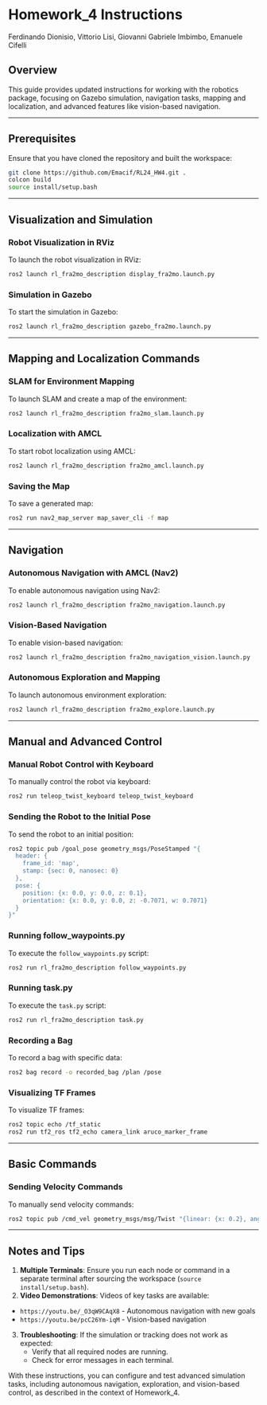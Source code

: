 # Homework_4 Instructions

Ferdinando Dionisio, Vittorio Lisi, Giovanni Gabriele Imbimbo, Emanuele Cifelli

## Overview

This guide provides updated instructions for working with the robotics package, focusing on Gazebo simulation, navigation tasks, mapping and localization, and advanced features like vision-based navigation.

---

## Prerequisites

Ensure that you have cloned the repository and built the workspace:

```bash
git clone https://github.com/Emacif/RL24_HW4.git .
colcon build
source install/setup.bash
```

---

## Visualization and Simulation

### Robot Visualization in RViz

To launch the robot visualization in RViz:

```bash
ros2 launch rl_fra2mo_description display_fra2mo.launch.py
```

### Simulation in Gazebo

To start the simulation in Gazebo:

```bash
ros2 launch rl_fra2mo_description gazebo_fra2mo.launch.py
```

---

## Mapping and Localization Commands

### SLAM for Environment Mapping

To launch SLAM and create a map of the environment:

```bash
ros2 launch rl_fra2mo_description fra2mo_slam.launch.py
```

### Localization with AMCL

To start robot localization using AMCL:

```bash
ros2 launch rl_fra2mo_description fra2mo_amcl.launch.py
```

### Saving the Map

To save a generated map:

```bash
ros2 run nav2_map_server map_saver_cli -f map
```

---

## Navigation

### Autonomous Navigation with AMCL (Nav2)

To enable autonomous navigation using Nav2:

```bash
ros2 launch rl_fra2mo_description fra2mo_navigation.launch.py
```

### Vision-Based Navigation

To enable vision-based navigation:

```bash
ros2 launch rl_fra2mo_description fra2mo_navigation_vision.launch.py
```

### Autonomous Exploration and Mapping

To launch autonomous environment exploration:

```bash
ros2 launch rl_fra2mo_description fra2mo_explore.launch.py
```

---

## Manual and Advanced Control

### Manual Robot Control with Keyboard

To manually control the robot via keyboard:

```bash
ros2 run teleop_twist_keyboard teleop_twist_keyboard
```

### Sending the Robot to the Initial Pose

To send the robot to an initial position:

```bash
ros2 topic pub /goal_pose geometry_msgs/PoseStamped "{
  header: {
    frame_id: 'map',
    stamp: {sec: 0, nanosec: 0}
  },
  pose: {
    position: {x: 0.0, y: 0.0, z: 0.1},
    orientation: {x: 0.0, y: 0.0, z: -0.7071, w: 0.7071}
  }
}"
```

### Running follow_waypoints.py

To execute the `follow_waypoints.py` script:

```bash
ros2 run rl_fra2mo_description follow_waypoints.py
```

### Running task.py

To execute the `task.py` script:

```bash
ros2 run rl_fra2mo_description task.py
```

### Recording a Bag

To record a bag with specific data:

```bash
ros2 bag record -o recorded_bag /plan /pose
```

### Visualizing TF Frames

To visualize TF frames:

```bash
ros2 topic echo /tf_static
ros2 run tf2_ros tf2_echo camera_link aruco_marker_frame
```

---

## Basic Commands

### Sending Velocity Commands

To manually send velocity commands:

```bash
ros2 topic pub /cmd_vel geometry_msgs/msg/Twist "{linear: {x: 0.2}, angular: {z: 0.2}}"
```

---

## Notes and Tips

1. **Multiple Terminals**: Ensure you run each node or command in a separate terminal after sourcing the workspace (`source install/setup.bash`).
2. **Video Demonstrations**: Videos of key tasks are available:

- `https://youtu.be/_O3qW9CAqX8` - Autonomous navigation with new goals
- `https://youtu.be/pcC26Ym-iqM` - Vision-based navigation

3. **Troubleshooting**: If the simulation or tracking does not work as expected:
   - Verify that all required nodes are running.
   - Check for error messages in each terminal.

With these instructions, you can configure and test advanced simulation tasks, including autonomous navigation, exploration, and vision-based control, as described in the context of Homework_4.
